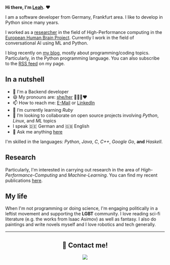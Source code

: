 <b>Hi there, I'm <a href="https://leahevy.de/about">Leah</a>.</b> ❤️

I am a software developer from Germany, Frankfurt area. I like to develop in Python since many years.

I worked as a [researcher](https://www.parallel.informatik.tu-darmstadt.de/) in the field of High-Performance computing in the [European Human Brain Project](https://www.humanbrainproject.eu/en/). Currently I work in the field of conversational AI using ML and Python.

I blog recently on <a href="https://leahevy.de">my blog</a>, mostly about programming/coding topics. Particularly, in the Python programming language. You can also subscribe to the [RSS feed](https://leahevy.de/feed.xml) on my page.

## In a nutshell

- 💼 I'm a Backend developer
- 😄 My pronouns are: [she/her](https://en.pronouns.page/she) 🏳‍🌈🌈❤️
- 📫 How to reach me: [E-Mail](mailto:leah.lackner+github@gmail.com) or [LinkedIn](https://www.linkedin.com/in/leah-lackner)
- 🌱 I’m currently learning _Ruby_
- 👯 I’m looking to collaborate on open source projects involving _Python_, _Linux_, and _ML_ topics
- I speak 🇩🇪 German and 🇬🇧 English
- 💬 Ask me anything [here](https://github.com/leahevy/leahevy/issues)

I'm skilled in the languages: *Python*, *Java*, *C*, *C++*, *Google Go*, **and** *Haskell*.

## Research

Particularly, I'm interested in carrying out research in the area of *High-Performance-Computing* and *Machine-Learning*.
You can find my recent publications [here](https://leahevy.de/resume#publications).

## My life

When I'm not programming or doing science, I'm engaging politically in a leftist movement and supporting the **LGBT** community.
I love reading sci-fi literature (e.g. the works from Isaac Asimov) as well as fantasy. I also do paintings and write novels myself and I love robotics and tech generally.

<hr/>

<h2 align="center">📨 Contact me!</h2>

<div align="center">
<a href="https://www.linkedin.com/in/leah-lackner/" target="_blank"><img src="https://img.shields.io/badge/linkedin-%230077B5.svg?&style=for-the-badge&logo=linkedin&logoColor=white"/></a>
</div>

<div style="display: none">

<hr/>

<p align="center">
<img src="https://camo.githubusercontent.com/a3ccfae79c559d3ff0c7ece89882c93bf278d01f0d2a1d908e19497630dca49d/68747470733a2f2f692e67697068792e636f6d2f6d656469612f4c4d7439363338644f38646674416a74636f2f3230302e77656270" width="100"/>
</p>

<p align="center">
<img src="https://komarev.com/ghpvc/?username=leahevy&style=for-the-badge&label=Views"/>
</p>
  
</div>


<div style="display: none">

<hr/>

<h2>🧪 Recent blog posts</h2>

<!-- BLOG-POST-LIST:START -->
- [Bash To Fish](https://leahevy.de/blog/2022/06/Bash-to-Fish/)
- [Hello World](https://leahevy.de/blog/2022/05/Hello-World/)
<!-- BLOG-POST-LIST:END -->

<hr/>

<h2>🔭 Stats</h2>

  
<p float="left">
<p align="center">
<img src="https://activity-graph.herokuapp.com/graph/?username=leahevy&bg_color=fff&color=000&line=00E676&point=000&hide_border=true" alt="" width="350"/>
<img src="https://github-readme-stats.vercel.app/api?username=leahevy&hide=stars&show_icons=true&theme=synthwave" alt="" width="350"/>
<img src="https://github-readme-stats.vercel.app/api/top-langs/?username=leahevy&layout=compact" alt="" width="350"/>
<img src="https://github-contribution-stats.vercel.app/api/?username=leahevy" alt="" width="350"/>
</p>
</p>

<hr/>

<h2>🪧 Tags</h2>

<p align="center">
<img src="https://raw.githubusercontent.com/leahevy/leahevy/master/tagcloud.png" alt="" width="300"/>
</p>

</div>
